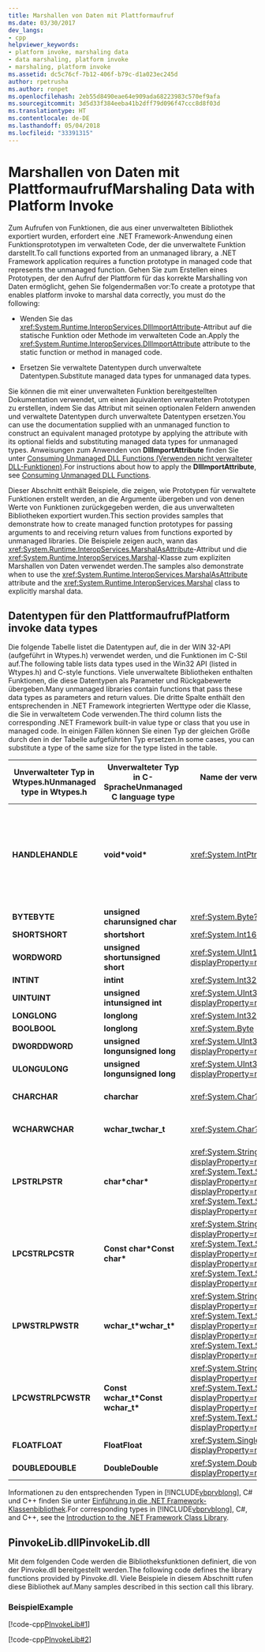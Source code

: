 ```yaml
---
title: Marshallen von Daten mit Plattformaufruf
ms.date: 03/30/2017
dev_langs:
- cpp
helpviewer_keywords:
- platform invoke, marshaling data
- data marshaling, platform invoke
- marshaling, platform invoke
ms.assetid: dc5c76cf-7b12-406f-b79c-d1a023ec245d
author: rpetrusha
ms.author: ronpet
ms.openlocfilehash: 2eb55d8490eae64e909ada68223983c570ef9afa
ms.sourcegitcommit: 3d5d33f384eeba41b2dff79d096f47ccc8d8f03d
ms.translationtype: HT
ms.contentlocale: de-DE
ms.lasthandoff: 05/04/2018
ms.locfileid: "33391315"
---
```

# <a name="marshaling-data-with-platform-invoke"></a><span data-ttu-id="3e2c2-102">Marshallen von Daten mit Plattformaufruf</span><span class="sxs-lookup"><span data-stu-id="3e2c2-102">Marshaling Data with Platform Invoke</span></span>
<span data-ttu-id="3e2c2-103">Zum Aufrufen von Funktionen, die aus einer unverwalteten Bibliothek exportiert wurden, erfordert eine .NET Framework-Anwendung einen Funktionsprototypen im verwalteten Code, der die unverwaltete Funktion darstellt.</span><span class="sxs-lookup"><span data-stu-id="3e2c2-103">To call functions exported from an unmanaged library, a .NET Framework application requires a function prototype in managed code that represents the unmanaged function.</span></span> <span data-ttu-id="3e2c2-104">Gehen Sie zum Erstellen eines Prototypen, der den Aufruf der Plattform für das korrekte Marshalling von Daten ermöglicht, gehen Sie folgendermaßen vor:</span><span class="sxs-lookup"><span data-stu-id="3e2c2-104">To create a prototype that enables platform invoke to marshal data correctly, you must do the following:</span></span>  
  
-   <span data-ttu-id="3e2c2-105">Wenden Sie das <xref:System.Runtime.InteropServices.DllImportAttribute>-Attribut auf die statische Funktion oder Methode im verwalteten Code an.</span><span class="sxs-lookup"><span data-stu-id="3e2c2-105">Apply the <xref:System.Runtime.InteropServices.DllImportAttribute> attribute to the static function or method in managed code.</span></span>  
  
-   <span data-ttu-id="3e2c2-106">Ersetzen Sie verwaltete Datentypen durch unverwaltete Datentypen.</span><span class="sxs-lookup"><span data-stu-id="3e2c2-106">Substitute managed data types for unmanaged data types.</span></span>  
  
 <span data-ttu-id="3e2c2-107">Sie können die mit einer unverwalteten Funktion bereitgestellten Dokumentation verwendet, um einen äquivalenten verwalteten Prototypen zu erstellen, indem Sie das Attribut mit seinen optionalen Feldern anwenden und verwaltete Datentypen durch unverwaltete Datentypen ersetzen.</span><span class="sxs-lookup"><span data-stu-id="3e2c2-107">You can use the documentation supplied with an unmanaged function to construct an equivalent managed prototype by applying the attribute with its optional fields and substituting managed data types for unmanaged types.</span></span> <span data-ttu-id="3e2c2-108">Anweisungen zum Anwenden von **DllImportAttribute** finden Sie unter [Consuming Unmanaged DLL Functions (Verwenden nicht verwalteter DLL-Funktionen)](../../../docs/framework/interop/consuming-unmanaged-dll-functions.md).</span><span class="sxs-lookup"><span data-stu-id="3e2c2-108">For instructions about how to apply the **DllImportAttribute**, see [Consuming Unmanaged DLL Functions](../../../docs/framework/interop/consuming-unmanaged-dll-functions.md).</span></span>  
  
 <span data-ttu-id="3e2c2-109">Dieser Abschnitt enthält Beispiele, die zeigen, wie Prototypen für verwaltete Funktionen erstellt werden, an die Argumente übergeben und von denen Werte von Funktionen zurückgegeben werden, die aus unverwalteten Bibliotheken exportiert wurden.</span><span class="sxs-lookup"><span data-stu-id="3e2c2-109">This section provides samples that demonstrate how to create managed function prototypes for passing arguments to and receiving return values from functions exported by unmanaged libraries.</span></span> <span data-ttu-id="3e2c2-110">Die Beispiele zeigen auch, wann das <xref:System.Runtime.InteropServices.MarshalAsAttribute>-Attribut und die <xref:System.Runtime.InteropServices.Marshal>-Klasse zum expliziten Marshallen von Daten verwendet werden.</span><span class="sxs-lookup"><span data-stu-id="3e2c2-110">The samples also demonstrate when to use the <xref:System.Runtime.InteropServices.MarshalAsAttribute> attribute and the <xref:System.Runtime.InteropServices.Marshal> class to explicitly marshal data.</span></span>  
  
## <a name="platform-invoke-data-types"></a><span data-ttu-id="3e2c2-111">Datentypen für den Plattformaufruf</span><span class="sxs-lookup"><span data-stu-id="3e2c2-111">Platform invoke data types</span></span>  
 <span data-ttu-id="3e2c2-112">Die folgende Tabelle listet die Datentypen auf, die in der WIN 32-API (aufgeführt in Wtypes.h) verwendet werden, und die Funktionen im C-Stil auf.</span><span class="sxs-lookup"><span data-stu-id="3e2c2-112">The following table lists data types used in the Win32 API (listed in Wtypes.h) and C-style functions.</span></span> <span data-ttu-id="3e2c2-113">Viele unverwaltete Bibliotheken enthalten Funktionen, die diese Datentypen als Parameter und Rückgabewerte übergeben.</span><span class="sxs-lookup"><span data-stu-id="3e2c2-113">Many unmanaged libraries contain functions that pass these data types as parameters and return values.</span></span> <span data-ttu-id="3e2c2-114">Die dritte Spalte enthält den entsprechenden in .NET Framework integrierten Werttype oder die Klasse, die Sie in verwaltetem Code verwenden.</span><span class="sxs-lookup"><span data-stu-id="3e2c2-114">The third column lists the corresponding .NET Framework built-in value type or class that you use in managed code.</span></span> <span data-ttu-id="3e2c2-115">In einigen Fällen können Sie einen Typ der gleichen Größe durch den in der Tabelle aufgeführten Typ ersetzen.</span><span class="sxs-lookup"><span data-stu-id="3e2c2-115">In some cases, you can substitute a type of the same size for the type listed in the table.</span></span>  
  
|<span data-ttu-id="3e2c2-116">Unverwalteter Typ in Wtypes.h</span><span class="sxs-lookup"><span data-stu-id="3e2c2-116">Unmanaged type in Wtypes.h</span></span>|<span data-ttu-id="3e2c2-117">Unverwalteter Typ in C-Sprache</span><span class="sxs-lookup"><span data-stu-id="3e2c2-117">Unmanaged C language type</span></span>|<span data-ttu-id="3e2c2-118">Name der verwalteten Klasse</span><span class="sxs-lookup"><span data-stu-id="3e2c2-118">Managed class name</span></span>|<span data-ttu-id="3e2c2-119">description</span><span class="sxs-lookup"><span data-stu-id="3e2c2-119">Description</span></span>|  
|--------------------------------|-------------------------------|------------------------|-----------------|  
|<span data-ttu-id="3e2c2-120">**HANDLE**</span><span class="sxs-lookup"><span data-stu-id="3e2c2-120">**HANDLE**</span></span>|<span data-ttu-id="3e2c2-121">**void\***</span><span class="sxs-lookup"><span data-stu-id="3e2c2-121">**void\***</span></span>|<xref:System.IntPtr?displayProperty=nameWithType>|<span data-ttu-id="3e2c2-122">32 Bit unter 32-Bit-Windows-Betriebssystemen, 64 Bit unter 64-Bit-Windows-Betriebssystemen.</span><span class="sxs-lookup"><span data-stu-id="3e2c2-122">32 bits on 32-bit Windows operating systems, 64 bits on 64-bit Windows operating systems.</span></span>|  
|<span data-ttu-id="3e2c2-123">**BYTE**</span><span class="sxs-lookup"><span data-stu-id="3e2c2-123">**BYTE**</span></span>|<span data-ttu-id="3e2c2-124">**unsigned char**</span><span class="sxs-lookup"><span data-stu-id="3e2c2-124">**unsigned char**</span></span>|<xref:System.Byte?displayProperty=nameWithType>|<span data-ttu-id="3e2c2-125">8 Bit</span><span class="sxs-lookup"><span data-stu-id="3e2c2-125">8 bits</span></span>|  
|<span data-ttu-id="3e2c2-126">**SHORT**</span><span class="sxs-lookup"><span data-stu-id="3e2c2-126">**SHORT**</span></span>|<span data-ttu-id="3e2c2-127">**short**</span><span class="sxs-lookup"><span data-stu-id="3e2c2-127">**short**</span></span>|<xref:System.Int16?displayProperty=nameWithType>|<span data-ttu-id="3e2c2-128">16 Bit</span><span class="sxs-lookup"><span data-stu-id="3e2c2-128">16 bits</span></span>|  
|<span data-ttu-id="3e2c2-129">**WORD**</span><span class="sxs-lookup"><span data-stu-id="3e2c2-129">**WORD**</span></span>|<span data-ttu-id="3e2c2-130">**unsigned short**</span><span class="sxs-lookup"><span data-stu-id="3e2c2-130">**unsigned short**</span></span>|<xref:System.UInt16?displayProperty=nameWithType>|<span data-ttu-id="3e2c2-131">16 Bit</span><span class="sxs-lookup"><span data-stu-id="3e2c2-131">16 bits</span></span>|  
|<span data-ttu-id="3e2c2-132">**INT**</span><span class="sxs-lookup"><span data-stu-id="3e2c2-132">**INT**</span></span>|<span data-ttu-id="3e2c2-133">**int**</span><span class="sxs-lookup"><span data-stu-id="3e2c2-133">**int**</span></span>|<xref:System.Int32?displayProperty=nameWithType>|<span data-ttu-id="3e2c2-134">32 Bit</span><span class="sxs-lookup"><span data-stu-id="3e2c2-134">32 bits</span></span>|  
|<span data-ttu-id="3e2c2-135">**UINT**</span><span class="sxs-lookup"><span data-stu-id="3e2c2-135">**UINT**</span></span>|<span data-ttu-id="3e2c2-136">**unsigned int**</span><span class="sxs-lookup"><span data-stu-id="3e2c2-136">**unsigned int**</span></span>|<xref:System.UInt32?displayProperty=nameWithType>|<span data-ttu-id="3e2c2-137">32 Bit</span><span class="sxs-lookup"><span data-stu-id="3e2c2-137">32 bits</span></span>|  
|<span data-ttu-id="3e2c2-138">**LONG**</span><span class="sxs-lookup"><span data-stu-id="3e2c2-138">**LONG**</span></span>|<span data-ttu-id="3e2c2-139">**long**</span><span class="sxs-lookup"><span data-stu-id="3e2c2-139">**long**</span></span>|<xref:System.Int32?displayProperty=nameWithType>|<span data-ttu-id="3e2c2-140">32 Bit</span><span class="sxs-lookup"><span data-stu-id="3e2c2-140">32 bits</span></span>|  
|<span data-ttu-id="3e2c2-141">**BOOL**</span><span class="sxs-lookup"><span data-stu-id="3e2c2-141">**BOOL**</span></span>|<span data-ttu-id="3e2c2-142">**long**</span><span class="sxs-lookup"><span data-stu-id="3e2c2-142">**long**</span></span>|<xref:System.Byte>|<span data-ttu-id="3e2c2-143">32 Bit</span><span class="sxs-lookup"><span data-stu-id="3e2c2-143">32 bits</span></span>|  
|<span data-ttu-id="3e2c2-144">**DWORD**</span><span class="sxs-lookup"><span data-stu-id="3e2c2-144">**DWORD**</span></span>|<span data-ttu-id="3e2c2-145">**unsigned long**</span><span class="sxs-lookup"><span data-stu-id="3e2c2-145">**unsigned long**</span></span>|<xref:System.UInt32?displayProperty=nameWithType>|<span data-ttu-id="3e2c2-146">32 Bit</span><span class="sxs-lookup"><span data-stu-id="3e2c2-146">32 bits</span></span>|  
|<span data-ttu-id="3e2c2-147">**ULONG**</span><span class="sxs-lookup"><span data-stu-id="3e2c2-147">**ULONG**</span></span>|<span data-ttu-id="3e2c2-148">**unsigned long**</span><span class="sxs-lookup"><span data-stu-id="3e2c2-148">**unsigned long**</span></span>|<xref:System.UInt32?displayProperty=nameWithType>|<span data-ttu-id="3e2c2-149">32 Bit</span><span class="sxs-lookup"><span data-stu-id="3e2c2-149">32 bits</span></span>|  
|<span data-ttu-id="3e2c2-150">**CHAR**</span><span class="sxs-lookup"><span data-stu-id="3e2c2-150">**CHAR**</span></span>|<span data-ttu-id="3e2c2-151">**char**</span><span class="sxs-lookup"><span data-stu-id="3e2c2-151">**char**</span></span>|<xref:System.Char?displayProperty=nameWithType>|<span data-ttu-id="3e2c2-152">Mit ANSI ergänzen.</span><span class="sxs-lookup"><span data-stu-id="3e2c2-152">Decorate with ANSI.</span></span>|  
|<span data-ttu-id="3e2c2-153">**WCHAR**</span><span class="sxs-lookup"><span data-stu-id="3e2c2-153">**WCHAR**</span></span>|<span data-ttu-id="3e2c2-154">**wchar_t**</span><span class="sxs-lookup"><span data-stu-id="3e2c2-154">**wchar_t**</span></span>|<xref:System.Char?displayProperty=nameWithType>|<span data-ttu-id="3e2c2-155">Mit Unicode ergänzen.</span><span class="sxs-lookup"><span data-stu-id="3e2c2-155">Decorate with Unicode.</span></span>|  
|<span data-ttu-id="3e2c2-156">**LPSTR**</span><span class="sxs-lookup"><span data-stu-id="3e2c2-156">**LPSTR**</span></span>|<span data-ttu-id="3e2c2-157">**char\***</span><span class="sxs-lookup"><span data-stu-id="3e2c2-157">**char\***</span></span>|<span data-ttu-id="3e2c2-158"><xref:System.String?displayProperty=nameWithType> oder <xref:System.Text.StringBuilder?displayProperty=nameWithType></span><span class="sxs-lookup"><span data-stu-id="3e2c2-158"><xref:System.String?displayProperty=nameWithType> or <xref:System.Text.StringBuilder?displayProperty=nameWithType></span></span>|<span data-ttu-id="3e2c2-159">Mit ANSI ergänzen.</span><span class="sxs-lookup"><span data-stu-id="3e2c2-159">Decorate with ANSI.</span></span>|  
|<span data-ttu-id="3e2c2-160">**LPCSTR**</span><span class="sxs-lookup"><span data-stu-id="3e2c2-160">**LPCSTR**</span></span>|<span data-ttu-id="3e2c2-161">**Const char\***</span><span class="sxs-lookup"><span data-stu-id="3e2c2-161">**Const char\***</span></span>|<span data-ttu-id="3e2c2-162"><xref:System.String?displayProperty=nameWithType> oder <xref:System.Text.StringBuilder?displayProperty=nameWithType></span><span class="sxs-lookup"><span data-stu-id="3e2c2-162"><xref:System.String?displayProperty=nameWithType> or <xref:System.Text.StringBuilder?displayProperty=nameWithType></span></span>|<span data-ttu-id="3e2c2-163">Mit ANSI ergänzen.</span><span class="sxs-lookup"><span data-stu-id="3e2c2-163">Decorate with ANSI.</span></span>|  
|<span data-ttu-id="3e2c2-164">**LPWSTR**</span><span class="sxs-lookup"><span data-stu-id="3e2c2-164">**LPWSTR**</span></span>|<span data-ttu-id="3e2c2-165">**wchar_t\***</span><span class="sxs-lookup"><span data-stu-id="3e2c2-165">**wchar_t\***</span></span>|<span data-ttu-id="3e2c2-166"><xref:System.String?displayProperty=nameWithType> oder <xref:System.Text.StringBuilder?displayProperty=nameWithType></span><span class="sxs-lookup"><span data-stu-id="3e2c2-166"><xref:System.String?displayProperty=nameWithType> or <xref:System.Text.StringBuilder?displayProperty=nameWithType></span></span>|<span data-ttu-id="3e2c2-167">Mit Unicode ergänzen.</span><span class="sxs-lookup"><span data-stu-id="3e2c2-167">Decorate with Unicode.</span></span>|  
|<span data-ttu-id="3e2c2-168">**LPCWSTR**</span><span class="sxs-lookup"><span data-stu-id="3e2c2-168">**LPCWSTR**</span></span>|<span data-ttu-id="3e2c2-169">**Const wchar_t\***</span><span class="sxs-lookup"><span data-stu-id="3e2c2-169">**Const wchar_t\***</span></span>|<span data-ttu-id="3e2c2-170"><xref:System.String?displayProperty=nameWithType> oder <xref:System.Text.StringBuilder?displayProperty=nameWithType></span><span class="sxs-lookup"><span data-stu-id="3e2c2-170"><xref:System.String?displayProperty=nameWithType> or <xref:System.Text.StringBuilder?displayProperty=nameWithType></span></span>|<span data-ttu-id="3e2c2-171">Mit Unicode ergänzen.</span><span class="sxs-lookup"><span data-stu-id="3e2c2-171">Decorate with Unicode.</span></span>|  
|<span data-ttu-id="3e2c2-172">**FLOAT**</span><span class="sxs-lookup"><span data-stu-id="3e2c2-172">**FLOAT**</span></span>|<span data-ttu-id="3e2c2-173">**Float**</span><span class="sxs-lookup"><span data-stu-id="3e2c2-173">**Float**</span></span>|<xref:System.Single?displayProperty=nameWithType>|<span data-ttu-id="3e2c2-174">32 Bit</span><span class="sxs-lookup"><span data-stu-id="3e2c2-174">32 bits</span></span>|  
|<span data-ttu-id="3e2c2-175">**DOUBLE**</span><span class="sxs-lookup"><span data-stu-id="3e2c2-175">**DOUBLE**</span></span>|<span data-ttu-id="3e2c2-176">**Double**</span><span class="sxs-lookup"><span data-stu-id="3e2c2-176">**Double**</span></span>|<xref:System.Double?displayProperty=nameWithType>|<span data-ttu-id="3e2c2-177">64 Bit</span><span class="sxs-lookup"><span data-stu-id="3e2c2-177">64 bits</span></span>|  
  
 <span data-ttu-id="3e2c2-178">Informationen zu den entsprechenden Typen in [!INCLUDE[vbprvblong](../../../includes/vbprvblong-md.md)], C# und C++ finden Sie unter [Einführung in die .NET Framework-Klassenbibliothek](../../../docs/standard/class-library-overview.md).</span><span class="sxs-lookup"><span data-stu-id="3e2c2-178">For corresponding types in [!INCLUDE[vbprvblong](../../../includes/vbprvblong-md.md)], C#, and C++, see the [Introduction to the .NET Framework Class Library](../../../docs/standard/class-library-overview.md).</span></span>  
  
## <a name="pinvokelibdll"></a><span data-ttu-id="3e2c2-179">PinvokeLib.dll</span><span class="sxs-lookup"><span data-stu-id="3e2c2-179">PinvokeLib.dll</span></span>  
 <span data-ttu-id="3e2c2-180">Mit dem folgenden Code werden die Bibliotheksfunktionen definiert, die von der Pinvoke.dll bereitgestellt werden.</span><span class="sxs-lookup"><span data-stu-id="3e2c2-180">The following code defines the library functions provided by Pinvoke.dll.</span></span> <span data-ttu-id="3e2c2-181">Viele Beispiele in diesem Abschnitt rufen diese Bibliothek auf.</span><span class="sxs-lookup"><span data-stu-id="3e2c2-181">Many samples described in this section call this library.</span></span>  
  
### <a name="example"></a><span data-ttu-id="3e2c2-182">Beispiel</span><span class="sxs-lookup"><span data-stu-id="3e2c2-182">Example</span></span>  
 [!code-cpp[PInvokeLib#1](../../../samples/snippets/cpp/VS_Snippets_CLR/pinvokelib/cpp/pinvokelib.cpp#1)]  
  
 [!code-cpp[PInvokeLib#2](../../../samples/snippets/cpp/VS_Snippets_CLR/pinvokelib/cpp/pinvokelib.h#2)]
